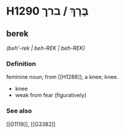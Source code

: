 # H1290 בֶּרֶךְ / ברך

## berek

_(beh'-rek | beh-REK | beh-REK)_

### Definition

feminine noun; from [[H1288]]; a knee; knee.

- knee
- weak from fear (figuratively)
### See also

[[G1119]], [[G3382]]

